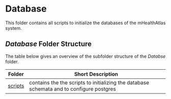 # Database

This folder contains all scripts to initialize the databases of the mHealthAtlas system.

## *Database* Folder Structure

The table below gives an overview of the subfolder structure of the *Databse* folder.

| Folder | Short Description |
| ----   |     ----          |
| [scripts](scripts/) | contains the the scripts to initializing the database schemata and to configure postgres |
